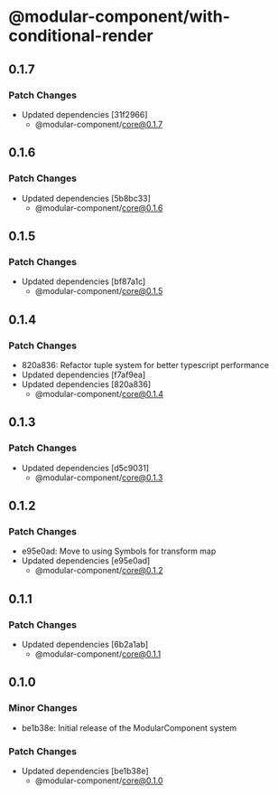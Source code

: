 # @modular-component/with-conditional-render

## 0.1.7

### Patch Changes

- Updated dependencies [31f2966]
  - @modular-component/core@0.1.7

## 0.1.6

### Patch Changes

- Updated dependencies [5b8bc33]
  - @modular-component/core@0.1.6

## 0.1.5

### Patch Changes

- Updated dependencies [bf87a1c]
  - @modular-component/core@0.1.5

## 0.1.4

### Patch Changes

- 820a836: Refactor tuple system for better typescript performance
- Updated dependencies [f7af9ea]
- Updated dependencies [820a836]
  - @modular-component/core@0.1.4

## 0.1.3

### Patch Changes

- Updated dependencies [d5c9031]
  - @modular-component/core@0.1.3

## 0.1.2

### Patch Changes

- e95e0ad: Move to using Symbols for transform map
- Updated dependencies [e95e0ad]
  - @modular-component/core@0.1.2

## 0.1.1

### Patch Changes

- Updated dependencies [6b2a1ab]
  - @modular-component/core@0.1.1

## 0.1.0

### Minor Changes

- be1b38e: Initial release of the ModularComponent system

### Patch Changes

- Updated dependencies [be1b38e]
  - @modular-component/core@0.1.0
